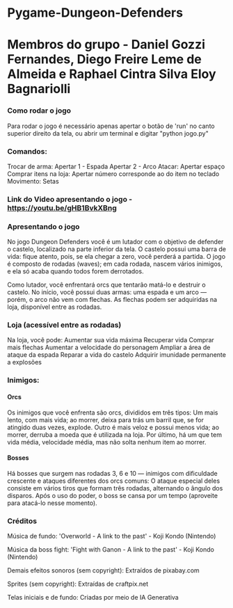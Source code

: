 # Pygame-Dungeon-Defenders
# Membros do grupo - Daniel Gozzi Fernandes, Diego Freire Leme de Almeida e Raphael Cintra Silva Eloy Bagnariolli

### Como rodar o jogo  
Para rodar o jogo é necessário apenas apertar o botão de 'run' no canto superior direito da tela, ou abrir um terminal e digitar "python jogo.py"

### Comandos:
Trocar de arma: 
Apertar 1 - Espada
Apertar 2 - Arco
Atacar: Apertar espaço
Comprar itens na loja: Apertar número corresponde ao do item no teclado
Movimento: Setas

### Link do Video apresentando o jogo - https://youtu.be/gHB1BvkXBng

### Apresentando o jogo
No jogo Dungeon Defenders você é um lutador com o objetivo de defender o castelo, localizado na parte inferior da tela. O castelo possui uma barra de vida: fique atento, pois, se ela chegar a zero, você perderá a partida. O jogo é composto de rodadas (waves); em cada rodada, nascem vários inimigos, e ela só acaba quando todos forem derrotados.

Como lutador, você enfrentará orcs que tentarão matá-lo e destruir o castelo. No início, você possui duas armas: uma espada e um arco — porém, o arco não vem com flechas. As flechas podem ser adquiridas na loja, disponível entre as rodadas.

### Loja (acessível entre as rodadas)
Na loja, você pode:
Aumentar sua vida máxima
Recuperar vida
Comprar mais flechas
Aumentar a velocidade do personagem
Ampliar a área de ataque da espada
Reparar a vida do castelo
Adquirir imunidade permanente a explosões

### Inimigos:
#### Orcs
Os inimigos que você enfrenta são orcs, divididos em três tipos:
Um mais lento, com mais vida; ao morrer, deixa para trás um barril que, se for atingido duas vezes, explode.
Outro é mais veloz e possui menos vida; ao morrer, derruba a moeda que é utilizada na loja.
Por último, há um que tem vida média, velocidade média, mas não solta nenhum item ao morrer.
#### Bosses
Há bosses que surgem nas rodadas 3, 6 e 10 — inimigos com dificuldade crescente e ataques diferentes dos orcs comuns:
O ataque especial deles consiste em vários tiros que formam três rodadas, alternando o ângulo dos disparos. Após o uso do poder, o boss se cansa por um tempo (aproveite para atacá-lo nesse momento).

### Créditos
Música de fundo: 'Overworld - A link to the past' - Koji Kondo (Nintendo)

Música da boss fight: 'Fight with Ganon - A link to the past' - Koji Kondo (Nintendo)

Demais efeitos sonoros (sem copyright): Extraídos de pixabay.com 

Sprites (sem copyright): Extraídas de craftpix.net

Telas iniciais e de fundo: Criadas por meio de IA Generativa